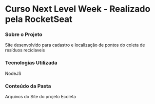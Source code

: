 # Curso Next Level Week - Realizado pela RocketSeat


### Sobre o Projeto

Site desenvolvido para cadastro e localização de pontos do coleta de resíduos reciclaveis

### Tecnologias Utilizada

NodeJS

### Conteúdo da Pasta

Arquivos do Site do projeto Ecoleta
